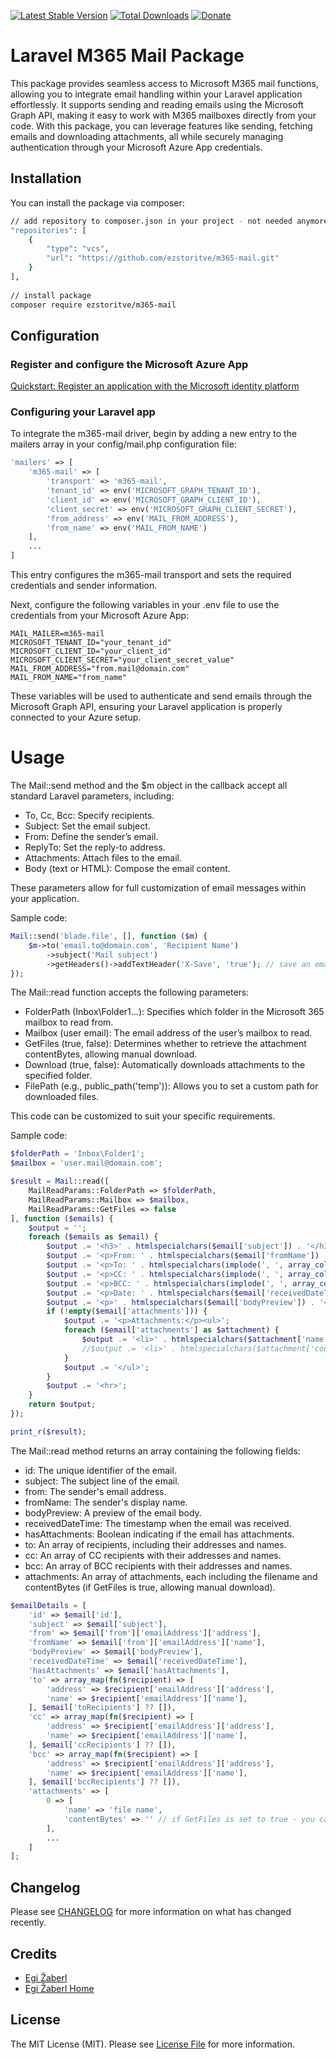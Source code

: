 [![Latest Stable Version](http://img.shields.io/github/release/ezstoritve/m365-mail.svg)](https://packagist.org/packages/ezstoritve/m365-mail) [![Total Downloads](http://img.shields.io/packagist/dm/ezstoritve/m365-mail.svg)](https://packagist.org/packages/ezstoritve/m365-mail) [![Donate](https://img.shields.io/badge/donate-paypal-blue.svg)](https://www.paypal.me/egizaberl)

# Laravel M365 Mail Package

This package provides seamless access to Microsoft M365 mail functions, allowing you to integrate email handling within your Laravel application effortlessly. 
It supports sending and reading emails using the Microsoft Graph API, making it easy to work with M365 mailboxes directly from your code. 
With this package, you can leverage features like sending, fetching emails and downloading attachments, all while securely managing authentication through your Microsoft Azure App credentials.

## Installation

You can install the package via composer:


```bash
// add repository to composer.json in your project - not needed anymore as package is on https://packagist.org/packages/ezstoritve/m365-mail
"repositories": [
    {
        "type": "vcs",
        "url": "https://github.com/ezstoritve/m365-mail.git"
    }
],
    
// install package
composer require ezstoritve/m365-mail
```

## Configuration

### Register and configure the Microsoft Azure App

[Quickstart: Register an application with the Microsoft identity platform](https://learn.microsoft.com/en-us/entra/identity-platform/quickstart-register-app)

### Configuring your Laravel app

To integrate the m365-mail driver, begin by adding a new entry to the mailers array in your config/mail.php configuration file:

```php
'mailers' => [
    'm365-mail' => [
        'transport' => 'm365-mail',
        'tenant_id' => env('MICROSOFT_GRAPH_TENANT_ID'),
        'client_id' => env('MICROSOFT_GRAPH_CLIENT_ID'),
        'client_secret' => env('MICROSOFT_GRAPH_CLIENT_SECRET'),
        'from_address' => env('MAIL_FROM_ADDRESS'),
        'from_name' => env('MAIL_FROM_NAME')
    ],
    ...
]
```
This entry configures the m365-mail transport and sets the required credentials and sender information.

Next, configure the following variables in your .env file to use the credentials from your Microsoft Azure App:

```dotenv
MAIL_MAILER=m365-mail
MICROSOFT_TENANT_ID="your_tenant_id"
MICROSOFT_CLIENT_ID="your_client_id"
MICROSOFT_CLIENT_SECRET="your_client_secret_value"
MAIL_FROM_ADDRESS="from.mail@domain.com"
MAIL_FROM_NAME="from_name"
```

These variables will be used to authenticate and send emails through the Microsoft Graph API, ensuring your Laravel application is properly connected to your Azure setup.

# Usage

The Mail::send method and the $m object in the callback accept all standard Laravel parameters, including:

- To, Cc, Bcc: Specify recipients.
- Subject: Set the email subject.
- From: Define the sender’s email.
- ReplyTo: Set the reply-to address.
- Attachments: Attach files to the email.
- Body (text or HTML): Compose the email content.

These parameters allow for full customization of email messages within your application.

Sample code:
```php
Mail::send('blade.file', [], function ($m) {
    $m->to('email.to@domain.com', 'Recipient Name')
        ->subject('Mail subject')
        ->getHeaders()->addTextHeader('X-Save', 'true'); // save an email to the sent items folder - optional
});
```

The Mail::read function accepts the following parameters:

- FolderPath (Inbox\Folder1...): Specifies which folder in the Microsoft 365 mailbox to read from.
- Mailbox (user email): The email address of the user’s mailbox to read.
- GetFiles (true, false): Determines whether to retrieve the attachment contentBytes, allowing manual download.
- Download (true, false): Automatically downloads attachments to the specified folder.
- FilePath (e.g., public_path('temp')): Allows you to set a custom path for downloaded files.

This code can be customized to suit your specific requirements.

Sample code:
```php
$folderPath = 'Inbox\Folder1';
$mailbox = 'user.mail@domain.com';

$result = Mail::read([
    MailReadParams::FolderPath => $folderPath,
    MailReadParams::Mailbox => $mailbox,
    MailReadParams::GetFiles => false
], function ($emails) {
    $output = '';
    foreach ($emails as $email) {
        $output .= '<h3>' . htmlspecialchars($email['subject']) . '</h3>';
        $output .= '<p>From: ' . htmlspecialchars($email['fromName']) . ' (' . htmlspecialchars($email['from']) . ')</p>';
        $output .= '<p>To: ' . htmlspecialchars(implode(', ', array_column($email['to'], 'address'))) . '</p>';
        $output .= '<p>CC: ' . htmlspecialchars(implode(', ', array_column($email['cc'], 'address'))) . '</p>';
        $output .= '<p>BCC: ' . htmlspecialchars(implode(', ', array_column($email['bcc'], 'address'))) . '</p>';
        $output .= '<p>Date: ' . htmlspecialchars($email['receivedDateTime']) . '</p>';
        $output .= '<p>' . htmlspecialchars($email['bodyPreview']) . '</p>';
        if (!empty($email['attachments'])) {
            $output .= '<p>Attachments:</p><ul>';
            foreach ($email['attachments'] as $attachment) {
                $output .= '<li>' . htmlspecialchars($attachment['name']) . '</li>';
                //$output .= '<li>' . htmlspecialchars($attachment['contentBytes']) . '</li>';
            }
            $output .= '</ul>';
        }
        $output .= '<hr>';
    }
    return $output;
});

print_r($result);
```

The Mail::read method returns an array containing the following fields:

- id: The unique identifier of the email.
- subject: The subject line of the email.
- from: The sender's email address.
- fromName: The sender's display name.
- bodyPreview: A preview of the email body.
- receivedDateTime: The timestamp when the email was received.
- hasAttachments: Boolean indicating if the email has attachments.
- to: An array of recipients, including their addresses and names.
- cc: An array of CC recipients with their addresses and names.
- bcc: An array of BCC recipients with their addresses and names.
- attachments: An array of attachments, each including the filename and contentBytes (if GetFiles is true, allowing manual download).

```php
$emailDetails = [
    'id' => $email['id'],
    'subject' => $email['subject'],
    'from' => $email['from']['emailAddress']['address'],
    'fromName' => $email['from']['emailAddress']['name'],
    'bodyPreview' => $email['bodyPreview'],
    'receivedDateTime' => $email['receivedDateTime'],
    'hasAttachments' => $email['hasAttachments'],
    'to' => array_map(fn($recipient) => [
        'address' => $recipient['emailAddress']['address'],
        'name' => $recipient['emailAddress']['name'],
    ], $email['toRecipients'] ?? []),
    'cc' => array_map(fn($recipient) => [
        'address' => $recipient['emailAddress']['address'],
        'name' => $recipient['emailAddress']['name'],
    ], $email['ccRecipients'] ?? []),
    'bcc' => array_map(fn($recipient) => [
        'address' => $recipient['emailAddress']['address'],
        'name' => $recipient['emailAddress']['name'],
    ], $email['bccRecipients'] ?? []),
    'attachments' => [
        0 => [
            'name' => 'file name', 
            'contentBytes' => '' // if GetFiles is set to true - you can manualy download files in Mail:read function
        ],
        ...
    ]
];
```

## Changelog

Please see [CHANGELOG](CHANGELOG.md) for more information on what has changed recently.

## Credits

- [Egi Žaberl](https://github.com/ezstoritve)
- [Egi Žaberl Home](https://www.ezstoritve.com/)

## License

The MIT License (MIT). Please see [License File](LICENSE.md) for more information.
